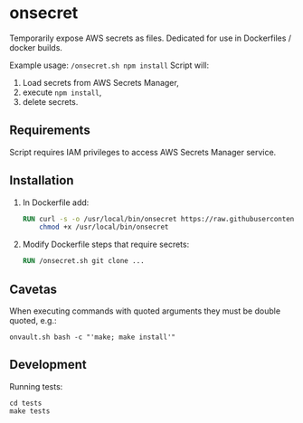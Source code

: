 # onsecret

Temporarily expose AWS secrets as files. Dedicated for use in Dockerfiles / docker builds.

Example usage: `/onsecret.sh npm install`
Script will: 

1. Load secrets from AWS Secrets Manager,
2. execute `npm install`,
3. delete secrets.

## Requirements

Script requires IAM privileges to access AWS Secrets Manager service.

## Installation

1. In Dockerfile add:
    ```Dockerfile
    RUN curl -s -o /usr/local/bin/onsecret https://raw.githubusercontent.com/UXPin/onsecret/v1.0/onsecret.sh && \
        chmod +x /usr/local/bin/onsecret
    ```
1. Modify Dockerfile steps that require secrets:
    ```Dockerfile
    RUN /onsecret.sh git clone ...
    ```

## Cavetas

When executing commands with quoted arguments they must be double quoted, e.g.:

```
onvault.sh bash -c "'make; make install'"
```

## Development

Running tests:

```
cd tests
make tests
```
